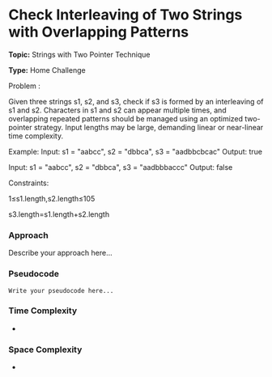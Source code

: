 # Check Interleaving of Two Strings with Overlapping Patterns
**Topic:** Strings with Two Pointer Technique

**Type:** Home Challenge

Problem :

 Given three strings s1, s2, and s3, check if s3 is formed by an interleaving of s1 and s2. Characters in s1 and s2 can appear multiple times, and overlapping repeated patterns should be managed using an optimized two-pointer strategy. Input lengths may be large, demanding linear or near-linear time complexity. 

Example: 
 Input: s1 = "aabcc", s2 = "dbbca", s3 = "aadbbcbcac" 
 Output: true 

Input: s1 = "aabcc", s2 = "dbbca", s3 = "aadbbbaccc" 
 Output: false 

Constraints: 

1≤s1.length,s2.length≤105 

s3.length=s1.length+s2.length 

### Approach
Describe your approach here...

### Pseudocode
```
Write your pseudocode here...
```

### Time Complexity
- 

### Space Complexity
- 

